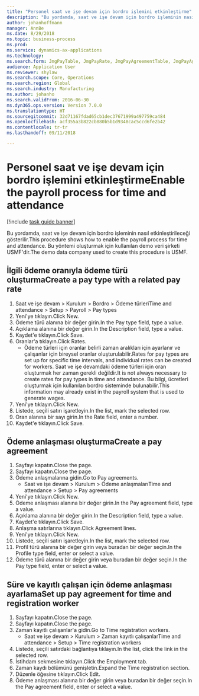 ```yaml
--- 
title: "Personel saat ve işe devam için bordro işlemini etkinleştirme"
description: "Bu yordamda, saat ve işe devam için bordro işleminin nasıl etkinleştirileceği gösterilir."
author: johanhoffmann
manager: AnnBe
ms.date: 8/29/2018
ms.topic: business-process
ms.prod: 
ms.service: dynamics-ax-applications
ms.technology: 
ms.search.form: JmgPayTable, JmgPayRate, JmgPayAgreementTable, JmgPayAgreementLine, HcmWorker
audience: Application User
ms.reviewer: shylaw
ms.search.scope: Core, Operations
ms.search.region: Global
ms.search.industry: Manufacturing
ms.author: johanho
ms.search.validFrom: 2016-06-30
ms.dyn365.ops.version: Version 7.0.0
ms.translationtype: HT
ms.sourcegitcommit: 32d71167fdad65cb1dec37671999a497759ca484
ms.openlocfilehash: acf355a3b822cb880b5b1d9348cac5ccd6fe2b42
ms.contentlocale: tr-tr
ms.lasthandoff: 09/11/2018

---
```

# <a name="enable-the-payroll-process-for-time-and-attendance"></a><span data-ttu-id="0b864-103">Personel saat ve işe devam için bordro işlemini etkinleştirme</span><span class="sxs-lookup"><span data-stu-id="0b864-103">Enable the payroll process for time and attendance</span></span>

[!include [task guide banner](../../includes/task-guide-banner.md)]

<span data-ttu-id="0b864-104">Bu yordamda, saat ve işe devam için bordro işleminin nasıl etkinleştirileceği gösterilir.</span><span class="sxs-lookup"><span data-stu-id="0b864-104">This procedure shows how to enable the payroll process for time and attendance.</span></span> <span data-ttu-id="0b864-105">Bu yöntemi oluşturmak için kullanılan demo veri şirketi USMF'dir.</span><span class="sxs-lookup"><span data-stu-id="0b864-105">The demo data company used to create this procedure is USMF.</span></span>


## <a name="create-a-pay-type-with-a-related-pay-rate"></a><span data-ttu-id="0b864-106">İlgili ödeme oranıyla ödeme türü oluşturma</span><span class="sxs-lookup"><span data-stu-id="0b864-106">Create a pay type with a related pay rate</span></span>
1. <span data-ttu-id="0b864-107">Saat ve işe devam > Kurulum > Bordro > Ödeme türleri</span><span class="sxs-lookup"><span data-stu-id="0b864-107">Time and attendance > Setup > Payroll > Pay types</span></span>
2. <span data-ttu-id="0b864-108">Yeni'ye tıklayın.</span><span class="sxs-lookup"><span data-stu-id="0b864-108">Click New.</span></span>
3. <span data-ttu-id="0b864-109">Ödeme türü alanına bir değer girin.</span><span class="sxs-lookup"><span data-stu-id="0b864-109">In the Pay type field, type a value.</span></span>
4. <span data-ttu-id="0b864-110">Açıklama alanına bir değer girin.</span><span class="sxs-lookup"><span data-stu-id="0b864-110">In the Description field, type a value.</span></span>
5. <span data-ttu-id="0b864-111">Kaydet'e tıklayın.</span><span class="sxs-lookup"><span data-stu-id="0b864-111">Click Save.</span></span>
6. <span data-ttu-id="0b864-112">Oranlar'a tıklayın.</span><span class="sxs-lookup"><span data-stu-id="0b864-112">Click Rates.</span></span>
    * <span data-ttu-id="0b864-113">Ödeme türleri için oranlar belirli zaman aralıkları için ayarlanır ve çalışanlar için bireysel oranlar oluşturulabilir.</span><span class="sxs-lookup"><span data-stu-id="0b864-113">Rates for pay types are set up for specific time intervals, and individual rates can be created for workers.</span></span> <span data-ttu-id="0b864-114">Saat ve işe devamdaki ödeme türleri için oran oluşturmak her zaman gerekli değildir.</span><span class="sxs-lookup"><span data-stu-id="0b864-114">It is not always necessary to create rates for pay types in time and attendance.</span></span> <span data-ttu-id="0b864-115">Bu bilgi, ücretleri oluşturmak için kullanılan bordro sisteminde bulunabilir.</span><span class="sxs-lookup"><span data-stu-id="0b864-115">This information may already exist in the payroll system that is used to generate wages.</span></span>  
7. <span data-ttu-id="0b864-116">Yeni'ye tıklayın.</span><span class="sxs-lookup"><span data-stu-id="0b864-116">Click New.</span></span>
8. <span data-ttu-id="0b864-117">Listede, seçili satırı işaretleyin.</span><span class="sxs-lookup"><span data-stu-id="0b864-117">In the list, mark the selected row.</span></span>
9. <span data-ttu-id="0b864-118">Oran alanına bir sayı girin.</span><span class="sxs-lookup"><span data-stu-id="0b864-118">In the Rate field, enter a number.</span></span>
10. <span data-ttu-id="0b864-119">Kaydet'e tıklayın.</span><span class="sxs-lookup"><span data-stu-id="0b864-119">Click Save.</span></span>

## <a name="create-a-pay-agreement"></a><span data-ttu-id="0b864-120">Ödeme anlaşması oluşturma</span><span class="sxs-lookup"><span data-stu-id="0b864-120">Create a pay agreement</span></span>
1. <span data-ttu-id="0b864-121">Sayfayı kapatın.</span><span class="sxs-lookup"><span data-stu-id="0b864-121">Close the page.</span></span>
2. <span data-ttu-id="0b864-122">Sayfayı kapatın.</span><span class="sxs-lookup"><span data-stu-id="0b864-122">Close the page.</span></span>
3. <span data-ttu-id="0b864-123">Ödeme anlaşmalarına gidin.</span><span class="sxs-lookup"><span data-stu-id="0b864-123">Go to Pay agreements.</span></span>
    * <span data-ttu-id="0b864-124">Saat ve işe devam > Kurulum > Ödeme anlaşmaları</span><span class="sxs-lookup"><span data-stu-id="0b864-124">Time and attendance > Setup > Pay agreements</span></span>  
4. <span data-ttu-id="0b864-125">Yeni'ye tıklayın.</span><span class="sxs-lookup"><span data-stu-id="0b864-125">Click New.</span></span>
5. <span data-ttu-id="0b864-126">Ödeme anlaşması alanına bir değer girin.</span><span class="sxs-lookup"><span data-stu-id="0b864-126">In the Pay agreement field, type a value.</span></span>
6. <span data-ttu-id="0b864-127">Açıklama alanına bir değer girin.</span><span class="sxs-lookup"><span data-stu-id="0b864-127">In the Description field, type a value.</span></span>
7. <span data-ttu-id="0b864-128">Kaydet'e tıklayın.</span><span class="sxs-lookup"><span data-stu-id="0b864-128">Click Save.</span></span>
8. <span data-ttu-id="0b864-129">Anlaşma satırlarına tıklayın.</span><span class="sxs-lookup"><span data-stu-id="0b864-129">Click Agreement lines.</span></span>
9. <span data-ttu-id="0b864-130">Yeni'ye tıklayın.</span><span class="sxs-lookup"><span data-stu-id="0b864-130">Click New.</span></span>
10. <span data-ttu-id="0b864-131">Listede, seçili satırı işaretleyin.</span><span class="sxs-lookup"><span data-stu-id="0b864-131">In the list, mark the selected row.</span></span>
11. <span data-ttu-id="0b864-132">Profil türü alanına bir değer girin veya buradan bir değer seçin.</span><span class="sxs-lookup"><span data-stu-id="0b864-132">In the Profile type field, enter or select a value.</span></span>
12. <span data-ttu-id="0b864-133">Ödeme türü alanına bir değer girin veya buradan bir değer seçin.</span><span class="sxs-lookup"><span data-stu-id="0b864-133">In the Pay type field, enter or select a value.</span></span>

## <a name="set-up-pay-agreement-for-time-and-registration-worker"></a><span data-ttu-id="0b864-134">Süre ve kayıtlı çalışan için ödeme anlaşması ayarlama</span><span class="sxs-lookup"><span data-stu-id="0b864-134">Set up pay agreement for time and registration worker</span></span>
1. <span data-ttu-id="0b864-135">Sayfayı kapatın.</span><span class="sxs-lookup"><span data-stu-id="0b864-135">Close the page.</span></span>
2. <span data-ttu-id="0b864-136">Sayfayı kapatın.</span><span class="sxs-lookup"><span data-stu-id="0b864-136">Close the page.</span></span>
3. <span data-ttu-id="0b864-137">Zaman kayıtlı çalışanlar'a gidin.</span><span class="sxs-lookup"><span data-stu-id="0b864-137">Go to Time registration workers.</span></span>
    * <span data-ttu-id="0b864-138">Saat ve işe devam > Kurulum > Zaman kayıtlı çalışanlar</span><span class="sxs-lookup"><span data-stu-id="0b864-138">Time and attendance > Setup > Time registration workers</span></span>  
4. <span data-ttu-id="0b864-139">Listede, seçili satırdaki bağlantıya tıklayın.</span><span class="sxs-lookup"><span data-stu-id="0b864-139">In the list, click the link in the selected row.</span></span>
5. <span data-ttu-id="0b864-140">İstihdam sekmesine tıklayın.</span><span class="sxs-lookup"><span data-stu-id="0b864-140">Click the Employment tab.</span></span>
6. <span data-ttu-id="0b864-141">Zaman kaydı bölümünü genişletin.</span><span class="sxs-lookup"><span data-stu-id="0b864-141">Expand the Time registration section.</span></span>
7. <span data-ttu-id="0b864-142">Düzenle öğesine tıklayın.</span><span class="sxs-lookup"><span data-stu-id="0b864-142">Click Edit.</span></span>
8. <span data-ttu-id="0b864-143">Ödeme anlaşması alanına bir değer girin veya buradan bir değer seçin.</span><span class="sxs-lookup"><span data-stu-id="0b864-143">In the Pay agreement field, enter or select a value.</span></span>



